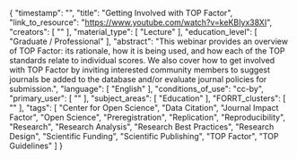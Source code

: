 {
    "timestamp": "",
    "title": "Getting Involved with TOP Factor",
    "link_to_resource": "https://www.youtube.com/watch?v=keKBIyx38XI",
    "creators": [
        ""
    ],
    "material_type": [
        "Lecture"
    ],
    "education_level": [
        "Graduate / Professional"
    ],
    "abstract": "This webinar provides an overview of TOP Factor: its rationale, how it is being used, and how each of the TOP standards relate to individual scores. We also cover how to get involved with TOP Factor by inviting interested community members to suggest journals be added to the database and/or evaluate journal policies for submission.",
    "language": [
        "English"
    ],
    "conditions_of_use": "cc-by",
    "primary_user": [
        ""
    ],
    "subject_areas": [
        "Education"
    ],
    "FORRT_clusters": [
        ""
    ],
    "tags": [
        "Center for Open Science",
        "Data Citation",
        "Journal Impact Factor",
        "Open Science",
        "Preregistration",
        "Replication",
        "Reproducibility",
        "Research",
        "Research Analysis",
        "Research Best Practices",
        "Research Design",
        "Scientific Funding",
        "Scientific Publishing",
        "TOP Factor",
        "TOP Guidelines"
    ]
}
